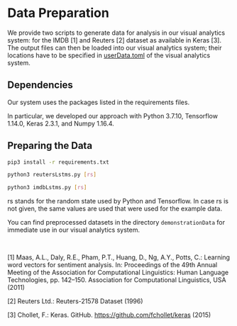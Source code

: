 # Data Preparation

We provide two scripts to generate data for analysis in our visual analytics system: for the IMDB [1] and Reuters [2] dataset as available in Keras [3].
The output files can then be loaded into our visual analytics system; their locations have to be specified in [userData.toml](../visualAnalytics/userData.toml) of the visual analytics system.

## Dependencies

Our system uses the packages listed in the requirements files.

In particular, we developed our approach with Python 3.7.10, Tensorflow 1.14.0, Keras 2.3.1, and Numpy 1.16.4.

## Preparing the Data

```bash
pip3 install -r requirements.txt

python3 reutersLstms.py [rs]

python3 imdbLstms.py [rs]
```

rs stands for the random state used by Python and Tensorflow.
In case rs is not given, the same values are used that were used for the example data.

You can find preprocessed datasets in the directory `demonstrationData` for immediate use in our visual analytics system.

&nbsp;

[1] Maas, A.L., Daly, R.E., Pham, P.T., Huang, D., Ng, A.Y., Potts, C.: Learning word vectors for sentiment analysis. 
In: Proceedings of the 49th Annual Meeting of the Association for Computational Linguistics: Human Language Technologies, pp. 142–150.
Association for Computational Linguistics, USA (2011)

[2] Reuters Ltd.: Reuters-21578 Dataset (1996)

[3] Chollet, F.: Keras. GitHub. https://github.com/fchollet/keras (2015)
